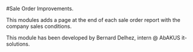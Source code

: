 #Sale Order Improvements. 

This modules adds a page at the end of each sale order report with the company sales conditions.

This module has been developed by Bernard Delhez, intern @ AbAKUS it-solutions.
